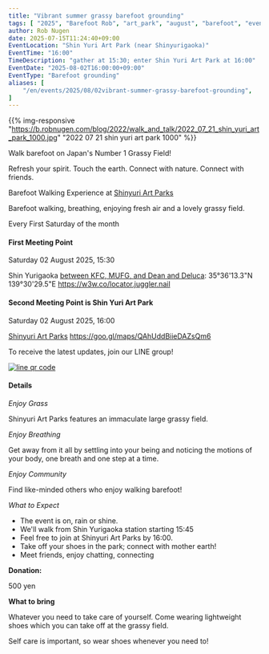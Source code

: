 ```yaml
---
title: "Vibrant summer grassy barefoot grounding"
tags: [ "2025", "Barefoot Rob", "art_park", "august", "barefoot", "event", "grass", "grounding", "summer", "walk", "はだし", "新百合ヶ丘駅", "裸足のロブ" ]
author: Rob Nugen
date: 2025-07-15T11:24:40+09:00
EventLocation: "Shin Yuri Art Park (near Shinyurigaoka)"
EventTime: "16:00"
TimeDescription: "gather at 15:30; enter Shin Yuri Art Park at 16:00"
EventDate: "2025-08-02T16:00:00+09:00"
EventType: "Barefoot grounding"
aliases: [
    "/en/events/2025/08/02vibrant-summer-grassy-barefoot-grounding",
]
---
```


{{% img-responsive "https://b.robnugen.com/blog/2022/walk_and_talk/2022_07_21_shin_yuri_art_park_1000.jpg" "2022 07 21 shin yuri art park 1000" %}}

Walk barefoot on Japan's Number 1 Grassy Field!

Refresh your spirit. Touch the earth. Connect with nature. Connect with friends.

Barefoot Walking Experience at [Shinyuri Art Parks](http://www.airgreen.info/artparks.html)

Barefoot walking, breathing, enjoying fresh air and a lovely grassy field.

Every First Saturday of the month

#### First Meeting Point

Saturday 02 August 2025, 15:30

Shin Yurigaoka [between KFC, MUFG, and Dean and Deluca](https://goo.gl/maps/aoY2j7WxkNjSC2u98):  35°36'13.3"N 139°30'29.5"E  https://w3w.co/locator.juggler.nail

#### Second Meeting Point is Shin Yuri Art Park

Saturday 02 August 2025, 16:00

[Shinyuri Art Parks](http://www.airgreen.info/artparks.html) https://goo.gl/maps/QAhUddBiieDAZsQm6

To receive the latest updates, join our LINE group!

[![line qr code](//b.robnugen.com/blog/2021/thumbs/2021_sep_25_rob_line_qr_code_text_walk_and_talk.jpg)](//b.robnugen.com/blog/2021/2021_sep_25_rob_line_qr_code_text_walk_and_talk.jpg)

#### Details

*Enjoy Grass*

Shinyuri Art Parks features an immaculate large grassy field.

*Enjoy Breathing*

Get away from it all by settling into your being and noticing the
motions of your body, one breath and one step at a time.

*Enjoy Community*

Find like-minded others who enjoy walking barefoot!

*What to Expect*

* The event is on, rain or shine.
* We'll walk from Shin Yurigaoka station starting 15:45
* Feel free to join at Shinyuri Art Parks by 16:00.
* Take off your shoes in the park; connect with mother earth!
* Meet friends, enjoy chatting, connecting

**Donation:**

500 yen

**What to bring**

Whatever you need to take care of yourself.  Come wearing lightweight
shoes which you can take off at the grassy field.

Self care is important, so wear shoes whenever you need to!
